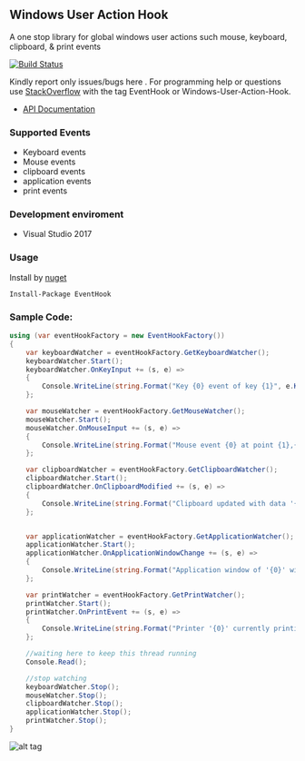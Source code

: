 ## Windows User Action Hook

A one stop library for global windows user actions such mouse, keyboard, clipboard, &amp; print events

<a href="https://ci.appveyor.com/project/justcoding121/windows-user-action-hook">![Build Status](https://ci.appveyor.com/api/projects/status/htea647ukrgg4qcl?svg=true)</a>

Kindly report only issues/bugs here . For programming help or questions use [StackOverflow](http://stackoverflow.com/questions/tagged/windows-user-action-hook) with the tag EventHook or Windows-User-Action-Hook.

* [API Documentation](https://justcoding121.github.io/Windows-User-Action-Hook/api/EventHook.html)

### Supported Events

* Keyboard events
* Mouse events
* clipboard events
* application events
* print events

### Development enviroment

* Visual Studio 2017

### Usage

Install by [nuget](https://www.nuget.org/packages/EventHook)

    Install-Package EventHook

### Sample Code:

```csharp
using (var eventHookFactory = new EventHookFactory())
{
    var keyboardWatcher = eventHookFactory.GetKeyboardWatcher();
    keyboardWatcher.Start();
    keyboardWatcher.OnKeyInput += (s, e) =>
    {
        Console.WriteLine(string.Format("Key {0} event of key {1}", e.KeyData.EventType, e.KeyData.Keyname));
    };

    var mouseWatcher = eventHookFactory.GetMouseWatcher();
    mouseWatcher.Start();
    mouseWatcher.OnMouseInput += (s, e) =>
    {
        Console.WriteLine(string.Format("Mouse event {0} at point {1},{2}", e.Message.ToString(), e.Point.x, e.Point.y));
    };

    var clipboardWatcher = eventHookFactory.GetClipboardWatcher();
    clipboardWatcher.Start();
    clipboardWatcher.OnClipboardModified += (s, e) =>
    {
        Console.WriteLine(string.Format("Clipboard updated with data '{0}' of format {1}", e.Data, e.DataFormat.ToString()));
    };


    var applicationWatcher = eventHookFactory.GetApplicationWatcher();
    applicationWatcher.Start();
    applicationWatcher.OnApplicationWindowChange += (s, e) =>
    {
        Console.WriteLine(string.Format("Application window of '{0}' with the title '{1}' was {2}", e.ApplicationData.AppName, e.ApplicationData.AppTitle, e.Event));
    };

    var printWatcher = eventHookFactory.GetPrintWatcher();
    printWatcher.Start();
    printWatcher.OnPrintEvent += (s, e) =>
    {
        Console.WriteLine(string.Format("Printer '{0}' currently printing {1} pages.", e.EventData.PrinterName, e.EventData.Pages));
    };

    //waiting here to keep this thread running           
    Console.Read();

    //stop watching
    keyboardWatcher.Stop();
    mouseWatcher.Stop();
    clipboardWatcher.Stop();
    applicationWatcher.Stop();
    printWatcher.Stop();
}
```

![alt tag](https://raw.githubusercontent.com/justcoding121/Windows-User-Action-Hook/master/examples/EventHook.ConsoleApp.Example/Capture.PNG)
